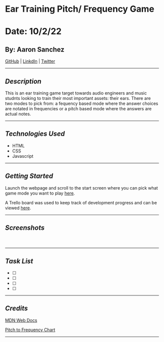# Ear Training Pitch/ Frequency Game

# Date: 10/2/22

## By: Aaron Sanchez

[GitHub](https://github.com/Aaron-G-Sanchez) | [LinkdIn](https://www.linkedin.com/feed/) | [Twitter](https://twitter.com/?lang=en)

---

## **_Description_**

This is an ear training game target towards audio engineers and music studnts looking to train their most important assets: their ears. There are two modes to pick from: a fequency based mode where the answer choices are notated in frequencies or a pitch based mode where the answers are actual notes.

---

## **_Technologies Used_**

- HTML
- CSS
- Javascript

---

## **_Getting Started_**

Launch the webpage and scroll to the start screen where you can pick what game mode you want to play [here]().

A Trello board was used to keep track of development progress and can be viewed [here](https://trello.com/invite/b/44bmat3h/4f33f2bfa3a9ecf55451d23361ee4830/pitch-and-frequency-ear-training-game).

---

## **_Screenshots_**

####

![]()

####

![]()

---

## **_Task List_**

- [ ]
- [ ]
- [ ]
- [ ]

---

## **_Credits_**

[MDN Web Docs](https://developer.mozilla.org/en-US/docs/Web/API/OscillatorNode)

[Pitch to Frequency Chart](https://www.liutaiomottola.com/formulae/freqtab.htm)

---
